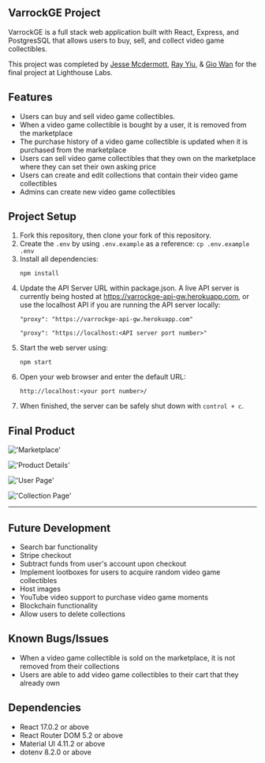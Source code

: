 ## VarrockGE Project

VarrockGE is a full stack web application built with React, Express, and PostgresSQL that allows users to buy, sell, and collect video game collectibles. 

This project was completed by [Jesse Mcdermott](https://github.com/mcdermottjesse), [Ray Yiu](https://github.com/rayyiu), & [Gio Wan](https://github.com/gwan93) for the final project at Lighthouse Labs.

## Features

- Users can buy and sell video game collectibles.
- When a video game collectible is bought by a user, it is removed from the marketplace
- The purchase history of a video game collectible is updated when it is purchased from the marketplace
- Users can sell video game collectibles that they own on the marketplace where they can set their own asking price
- Users can create and edit collections that contain their video game collectibles
- Admins can create new video game collectibles

## Project Setup

1. Fork this repository, then clone your fork of this repository.
2. Create the `.env` by using `.env.example` as a reference: `cp .env.example .env`
3. Install all dependencies:
   ```shell
   npm install
   ```
4. Update the API Server URL within package.json. A live API server is currently being hosted at https://varrockge-api-gw.herokuapp.com, or use the localhost API if you are running the API server locally:
   ```shell
   "proxy": "https://varrockge-api-gw.herokuapp.com"
   ```
   ```shell
   "proxy": "https://localhost:<API server port number>"
   ```
5. Start the web server using:
     ```shell
     npm start
     ```
6. Open your web browser and enter the default URL:
     ```browser
     http://localhost:<your port number>/
     ```
7. When finished, the server can be safely shut down with `control + c`.

## Final Product

!['Marketplace'](https://github.com/gwan93/varrockge-frontend/blob/master/docs/marketplace.png?raw=true)
<br>

!['Product Details'](https://github.com/gwan93/varrockge-frontend/blob/master/docs/nft-preview.png?raw=true)
<br>

!['User Page'](https://github.com/gwan93/varrockge-frontend/blob/master/docs/user-page.png?raw=true)
<br>

!['Collection Page'](https://github.com/gwan93/varrockge-frontend/blob/master/docs/collection.png?raw=true)
****

## Future Development

- Search bar functionality
- Stripe checkout
- Subtract funds from user's account upon checkout
- Implement lootboxes for users to acquire random video game collectibles
- Host images
- YouTube video support to purchase video game moments
- Blockchain functionality
- Allow users to delete collections

## Known Bugs/Issues

- When a video game collectible is sold on the marketplace, it is not removed from their collections
- Users are able to add video game collectibles to their cart that they already own

## Dependencies


- React 17.0.2 or above
- React Router DOM 5.2 or above
- Material UI 4.11.2 or above
- dotenv 8.2.0 or above